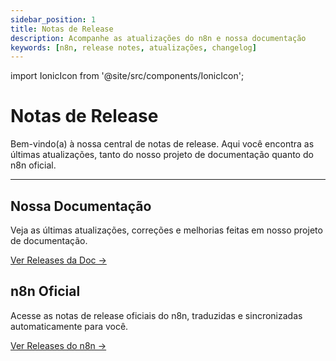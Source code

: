 ```yaml
---
sidebar_position: 1
title: Notas de Release
description: Acompanhe as atualizações do n8n e nossa documentação
keywords: [n8n, release notes, atualizações, changelog]
---
```

import IonicIcon from '@site/src/components/IonicIcon';

# <IonicIcon name="document-text-outline" size={32} /> Notas de Release

Bem-vindo(a) à nossa central de notas de release. Aqui você encontra as últimas atualizações, tanto do nosso projeto de documentação quanto do n8n oficial.

---

## <IonicIcon name="book-outline" size={24} /> Nossa Documentação

Veja as últimas atualizações, correções e melhorias feitas em nosso projeto de documentação.

<IonicIcon name="arrow-forward-outline" size={18} /> [Ver Releases da Doc →](/release-notes/nossa-doc)

## <IonicIcon name="globe-outline" size={24} /> n8n Oficial

Acesse as notas de release oficiais do n8n, traduzidas e sincronizadas automaticamente para você.

<IonicIcon name="arrow-forward-outline" size={18} /> [Ver Releases do n8n →](/release-notes/n8n-oficial)
